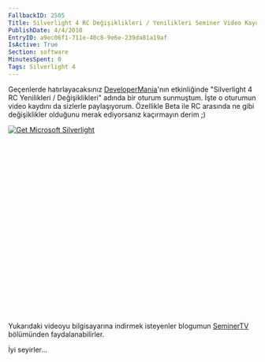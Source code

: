 ```yaml
---
FallbackID: 2505
Title: Silverlight 4 RC Değişiklikleri / Yenilikleri Seminer Video Kaydı
PublishDate: 4/4/2010
EntryID: a9ec06f1-711e-40c8-9e6e-239da81a19af
IsActive: True
Section: software
MinutesSpent: 0
Tags: Silverlight 4
---
```

Geçenlerde hatırlayacaksınız
[DeveloperMania](http://daron.yondem.com/tr/post/3ef92218-0a23-4367-a182-1d3626479ba5)'nın
etkinliğinde "Silverlight 4 RC Yenilikleri / Değişiklikleri" adında bir
oturum sunmuştum. İşte o oturumun video kaydını da sizlerle
paylaşıyorum. Özellikle Beta ile RC arasında ne gibi değişiklikler
olduğunu merak ediyorsanız kaçırmayın derim ;)

<div style="width:512px;height:384px;">

[![Get Microsoft
Silverlight](http://go2.microsoft.com/fwlink/?LinkId=108181)](http://go2.microsoft.com/fwlink/?LinkID=124807)

</div>

Yukarıdaki videoyu bilgisayarına indirmek isteyenler blogumun
[SeminerTV](http://daron.yondem.com/tr/formatpage.aspx?path=seminertv.format.html)
bölümünden faydalanabilirler.

İyi seyirler...


